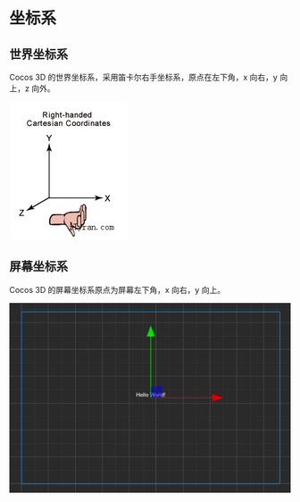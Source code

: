 # 坐标系

## 世界坐标系

Cocos 3D 的世界坐标系，采用笛卡尔右手坐标系，原点在左下角，x 向右，y 向上，z 向外。

![right hand](right_hand.png)

## 屏幕坐标系

Cocos 3D 的屏幕坐标系原点为屏幕左下角，x 向右，y 向上。

![screen coord](sscoord-01.png)